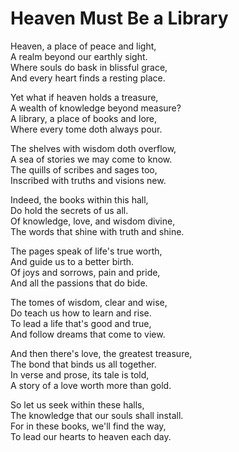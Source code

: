 # Heaven Must Be a Library

Heaven, a place of peace and light,  
A realm beyond our earthly sight.  
Where souls do bask in blissful grace,  
And every heart finds a resting place.  

Yet what if heaven holds a treasure,  
A wealth of knowledge beyond measure?  
A library, a place of books and lore,  
Where every tome doth always pour.  

The shelves with wisdom doth overflow,  
A sea of stories we may come to know.  
The quills of scribes and sages too,  
Inscribed with truths and visions new.  

Indeed, the books within this hall,  
Do hold the secrets of us all.  
Of knowledge, love, and wisdom divine,  
The words that shine with truth and shine. 

The pages speak of life's true worth,  
And guide us to a better birth.  
Of joys and sorrows, pain and pride,  
And all the passions that do bide. 

The tomes of wisdom, clear and wise,  
Do teach us how to learn and rise.  
To lead a life that's good and true,  
And follow dreams that come to view. 

And then there's love, the greatest treasure,  
The bond that binds us all together.  
In verse and prose, its tale is told,  
A story of a love worth more than gold. 

So let us seek within these halls,  
The knowledge that our souls shall install.  
For in these books, we'll find the way,  
To lead our hearts to heaven each day.
